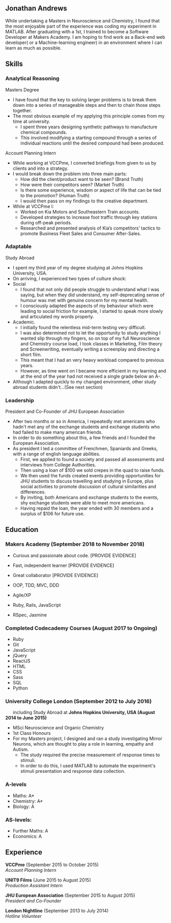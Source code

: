 ## Jonathan Andrews

While undertaking a Masters in Neuroscience and Chemistry, I found that the most enjoyable part of the experience was coding my experiment in MATLAB. After graduating with a 1st, I trained to become a Software Developer at Makers Academy. I am hoping to find work as a Back-end web developer( or a Machine-learning engineer) in an environment where I can learn as much as possible.

## Skills

### Analytical Reasoning

Masters Degree
- I have found that the key to solving larger problems is to break them down into a series of manageable steps and then to chain those steps together.
- The most obvious example of my applying this principle comes from my time at university.
  - I spent three years designing synthetic pathways to manufacture chemical compounds.
  - This involved modifying a starting compound through a series of individual reactions until the desired compound had been produced.

Account Planning Intern
- While working at VCCPme, I converted briefings from given to us by clients and into a strategy.
- I would break down the problem into three main parts:
  - How did the client/product want to be seen? (Brand Truth)
  - How were their competitors seen? (Market Truth)
  - Is there some experience, wisdom or aspect of life that can be tied to the promotion? (Human Truth)
  - I would then pass on my findings to the creative department.
- While at VCCPme I:
  - Worked on Kia Motors and Southeastern Train accounts.
  - Developed strategies to increase foot traffic through key stations during off-peak periods.
  - Researched and presented analysis of Kia’s competitors’ tactics to promote Business Fleet Sales and Consumer After-Sales.

### Adaptable

Study Abroad
- I spent my third year of my degree studying at Johns Hopkins University, USA.
- On arriving, I experienced two types of culture shock:
- Social
  - I found that not only did people struggle to understand what I was saying, but when they did understand, my self-deprecating sense of humour was met with genuine concern for my mental health.
  - I consciously adapted the aspects of my behaviour which were leading to social friction for example, I started to speak more slowly and articulated my words properly.
- Academic.
  - I initially found the relentless mid-term testing very difficult.
  - I was also determined not to let the opportunity to study anything I wanted slip through my fingers, so on top of my full Neuroscience and Chemistry course load, I took classes in Marketing, Film theory and Screenwriting, eventually writing a screenplay and directing a short film.
  - This meant that I had an very heavy workload compared to previous years.
  - However, as time went on I became more efficient in my learning and at the end of the year had not received a single grade below an A-.
- Although I adapted quickly to my changed environment, other study abroad students didn't...(See next section)

### Leadership

President and Co-Founder of JHU European Association
- After two months or so in America, I repeatedly met americans who hadn't met any of the exchange students and exchange students who had failed to make many american friends.
- In order to do something about this, a few friends and I founded the European Association.
- As president I led a committee of Frenchmen, Spaniards and Greeks, with a range of english language abilities.
  - First, we applied to found a society and passed all assessments and interviews from College Authorities.
  - Then using a loan of $100 we sold crepes in the quad to raise funds.
  - We then used the funds created events providing opportunities for JHU students to discuss travelling and studying in Europe, plus social activities to promote discussion of cultural similarities and differences.
  - By inviting, both Americans and exchange students to the events, shy exchange students were able to meet more americans.
  - Having repaid the loan, the year ended with 30 members and a surplus of $106 for future use.


## Education

### Makers Academy (September 2018 to November 2018)

- Curious and passionate about code. [PROVIDE EVIDENCE]
- Fast, independent learner [PROVIDE EVIDENCE]
- Great collaborator [PROVIDE EVIDENCE]

- OOP, TDD, MVC, DDD
- Agile/XP
- Ruby, Rails, JavaScript
- RSpec, Jasmine

### Completed Codecademy Courses (August 2017 to Ongoing)

- Ruby
- Git
- JavaScript
- jQuery
- ReactJS
- HTML
- CSS
- Sass
- SQL
- Python

### University College London (September 2012 to July 2016)
&nbsp;&nbsp;&nbsp;&nbsp;&nbsp;&nbsp;including Study Abroad at **Johns Hopkins University, USA (August 2014 to June 2015)**

- MSci Neuroscience and Organic Chemistry
- 1st Class Honours
- For my Masters project, I designed and ran a study investigating Mirror Neurons, which are thought to play a role in learning, empathy and Autism.
  - The study required the precise measurement of response times to stimuli.
  - In order to do this, I used MATLAB to automate the experiment's stimuli presentation and response data collection.

### A-levels

- Maths: A*
- Chemistry: A*
- Biology: A

### AS-levels:

- Further Maths: A
- Economics: A

## Experience

**VCCPme** (September 2015 to October 2015)    
*Account Planning Intern*

**UNIT9 Films** (June 2015 to August 2015)   
*Production Assistant Intern*

**JHU European Association** (September 2015 to August 2015)   
*President and Co-Founder*

**London Nightline** (September 2013 to July 2014)   
*Hotline Volunteer*
